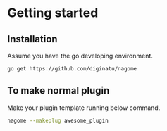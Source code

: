 Getting started
===============

Installation
------------

Assume you have the go developing environment.

~~~ sh
go get https://github.com/diginatu/nagome
~~~

To make normal plugin
---------------------

Make your plugin template running below command.

~~~ sh
nagome --makeplug awesome_plugin
~~~



